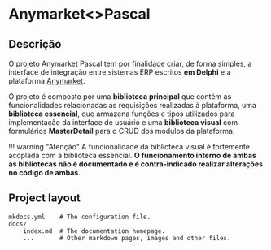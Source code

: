 # Anymarket<>Pascal

## Descrição
O projeto Anymarket Pascal tem por finalidade criar, de forma simples, a interface de integração entre sistemas ERP escritos **em Delphi** e a plataforma [Anymarket](https://anymarket.com.br/). 

O projeto é composto por uma **biblioteca principal** que contém as funcionalidades relacionadas as requisições realizadas à plataforma, uma **biblioteca essencial**, que armazena funções e tipos utilizados para implementação da interface de usuário e uma **biblioteca visual** com formulários **MasterDetail** para o CRUD dos módulos da plataforma.

!!! warning  "Atenção"
    A funcionalidade da biblioteca visual é fortemente acoplada com a biblioteca essencial. **O funcionamento interno de ambas as bibliotecas não é documentado e é contra-indicado realizar alterações no código de ambas.**

## Project layout

    mkdocs.yml    # The configuration file.
    docs/
        index.md  # The documentation homepage.
        ...       # Other markdown pages, images and other files.
